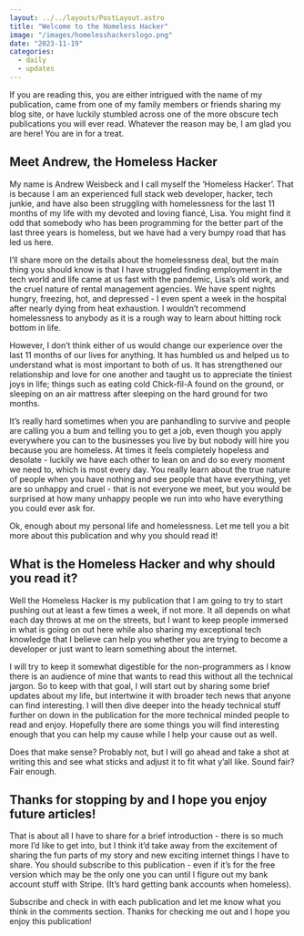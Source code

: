 ```yaml
---
layout: ../../layouts/PostLayout.astro
title: "Welcome to the Homeless Hacker"
image: "/images/homelesshackerslogo.png"
date: "2023-11-19"
categories:
  - daily
  - updates
---
```


If you are reading this, you are either intrigued with the name of my publication, came from one of my family members or friends sharing my blog site, or have luckily stumbled across one of the more obscure tech publications you will ever read. Whatever the reason may be, I am glad you are here! You are in for a treat.

## Meet Andrew, the Homeless Hacker

My name is Andrew Weisbeck and I call myself the ‘Homeless Hacker’. That is because I am an experienced full stack web developer, hacker, tech junkie, and have also been struggling with homelessness for the last 11 months of my life with my devoted and loving fiancé, Lisa. You might find it odd that somebody who has been programming for the better part of the last three years is homeless, but we have had a very bumpy road that has led us here.

I’ll share more on the details about the homelessness deal, but the main thing you should know is that I have struggled finding employment in the tech world and life came at us fast with the pandemic, Lisa’s old work, and the cruel nature of rental management agencies. We have spent nights hungry, freezing, hot, and depressed - I even spent a week in the hospital after nearly dying from heat exhaustion. I wouldn’t recommend homelessness to anybody as it is a rough way to learn about hitting rock bottom in life.

However, I don’t think either of us would change our experience over the last 11 months of our lives for anything. It has humbled us and helped us to understand what is most important to both of us. It has strengthened our relationship and love for one another and taught us to appreciate the tiniest joys in life; things such as eating cold Chick-fil-A found on the ground, or sleeping on an air mattress after sleeping on the hard ground for two months.

It’s really hard sometimes when you are panhandling to survive and people are calling you a bum and telling you to get a job, even though you apply everywhere you can to the businesses you live by but nobody will hire you because you are homeless. At times it feels completely hopeless and desolate - luckily we have each other to lean on and do so every moment we need to, which is most every day. You really learn about the true nature of people when you have nothing and see people that have everything, yet are so unhappy and cruel - that is not everyone we meet, but you would be surprised at how many unhappy people we run into who have everything you could ever ask for.

Ok, enough about my personal life and homelessness. Let me tell you a bit more about this publication and why you should read it!

## What is the Homeless Hacker and why should you read it?

Well the Homeless Hacker is my publication that I am going to try to start pushing out at least a few times a week, if not more. It all depends on what each day throws at me on the streets, but I want to keep people immersed in what is going on out here while also sharing my exceptional tech knowledge that I believe can help you whether you are trying to become a developer or just want to learn something about the internet.

I will try to keep it somewhat digestible for the non-programmers as I know there is an audience of mine that wants to read this without all the technical jargon. So to keep with that goal, I will start out by sharing some brief updates about my life, but intertwine it with broader tech news that anyone can find interesting. I will then dive deeper into the heady technical stuff further on down in the publication for the more technical minded people to read and enjoy. Hopefully there are some things you will find interesting enough that you can help my cause while I help your cause out as well.

Does that make sense? Probably not, but I will go ahead and take a shot at writing this and see what sticks and adjust it to fit what y’all like. Sound fair? Fair enough.

## Thanks for stopping by and I hope you enjoy future articles!

That is about all I have to share for a brief introduction - there is so much more I’d like to get into, but I think it’d take away from the excitement of sharing the fun parts of my story and new exciting internet things I have to share. You should subscribe to this publication - even if it’s for the free version which may be the only one you can until I figure out my bank account stuff with Stripe. (It’s hard getting bank accounts when homeless).

Subscribe and check in with each publication and let me know what you think in the comments section. Thanks for checking me out and I hope you enjoy this publication!
